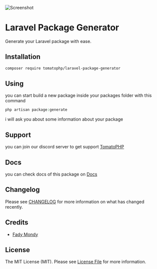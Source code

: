 ![Screenshot](https://github.com/tomatophp/laravel-package-generator/blob/master/art/screenshot.png)

# Laravel Package Generator

Generate your Laravel package with ease.

## Installation

```bash
composer require tomatophp/laravel-package-generator
```

## Using

you can start build a new package inside your packages folder with this command

```php
php artisan package:generate
```

i will ask you about some information about your package

## Support

you can join our discord server to get support [TomatoPHP](https://discord.gg/Xqmt35Uh)

## Docs

you can check docs of this package on [Docs](https://docs.tomatophp.com/plugins/laravel-package-generator)

## Changelog

Please see [CHANGELOG](CHANGELOG.md) for more information on what has changed recently.

## Credits

- [Fady Mondy](https://github.com/3x1io)

## License

The MIT License (MIT). Please see [License File](LICENSE.md) for more information.
